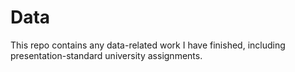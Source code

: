 # Data
This repo contains any data-related work I have finished, including presentation-standard university assignments.


